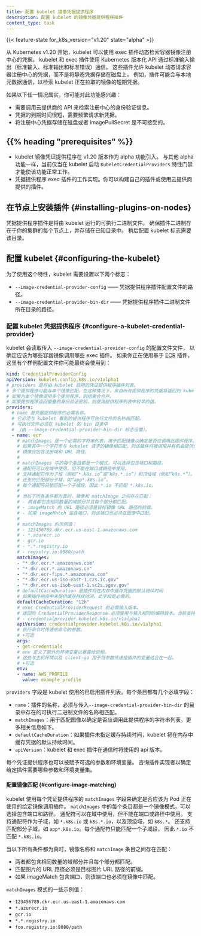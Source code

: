 ```yaml
---
title: 配置 kubelet 镜像凭据提供程序
description: 配置 kubelet 的镜像凭据提供程序插件
content_type: task
---
```


<!-- 
title: Configure a kubelet image credential provider
reviewers:
- liggitt
- cheftako
description: Configure the kubelet's image credential provider plugin
content_type: task
-->

{{< feature-state for_k8s_version="v1.20" state="alpha" >}}

<!-- overview -->

<!-- 
Starting from Kubernetes v1.20, the kubelet can dynamically retrieve credentials for a container image registry
using exec plugins. The kubelet and the exec plugin communicate through stdio (stdin, stdout, and stderr) using
Kubernetes versioned APIs. These plugins allow the kubelet to request credentials for a container registry dynamically
as opposed to storing static credentials on disk. For example, the plugin may talk to a local metadata server to retrieve
short-lived credentials for an image that is being pulled by the kubelet.
-->
从 Kubernetes v1.20 开始，kubelet 可以使用 exec 插件动态检索容器镜像注册中心的凭据。
kubelet 和 exec 插件使用 Kubernetes 版本化 API 通过标准输入输出（标准输入、标准输出和标准错误）通信。
这些插件允许 kubelet 动态请求容器注册中心的凭据，而不是将静态凭据存储在磁盘上。
例如，插件可能会与本地元数据通信，以检索 kubelet 正在拉取的镜像的短期凭据。

<!-- 
You may be interested in using this capability if any of the below are true:

* API calls to a cloud provider service are required to retrieve authentication information for a registry.
* Credentials have short expiration times and requesting new credentials frequently is required.
* Storing registry credentials on disk or in imagePullSecrets is not acceptable.

This guide demonstrates how to configure the kubelet's image credential provider plugin mechanism.
-->
如果以下任一情况属实，你可能对此功能感兴趣：

* 需要调用云提供商的 API 来检索注册中心的身份验证信息。
* 凭据的到期时间很短，需要频繁请求新凭据。
* 将注册中心凭据存储在磁盘或者 imagePullSecret 是不可接受的。

## {{% heading "prerequisites" %}}

<!-- 
* The kubelet image credential provider is introduced in v1.20 as an alpha feature. As with other alpha features,
a feature gate `KubeletCredentialProviders` must be enabled on only the kubelet for the feature to work.
* A working implementation of a credential provider exec plugin. You can build your own plugin or use one provided by cloud providers.
-->
* kubelet 镜像凭证提供程序在 v1.20 版本作为 alpha 功能引入。
  与其他 alpha 功能一样，当前仅当在 kubelet 启动 `KubeletCredentialProviders` 特性门禁才能使该功能正常工作。
* 凭据提供程序 exec 插件的工作实现。你可以构建自己的插件或使用云提供商提供的插件。

<!-- steps -->

<!-- 
## Installing Plugins on Nodes

A credential provider plugin is an executable binary that will be run by the kubelet. Ensure that the plugin binary exists on
every node in your cluster and stored in a known directory. The directory will be required later when configuring kubelet flags.
-->
## 在节点上安装插件  {#installing-plugins-on-nodes}

凭据提供程序插件是将由 kubelet 运行的可执行二进制文件。
确保插件二进制存在于你的集群的每个节点上，并存储在已知目录中。
稍后配置 kubelet 标志需要该目录。

<!-- 
## Configuring the Kubelet

In order to use this feature, the kubelet expects two flags to be set:
* `--image-credential-provider-config` - the path to the credential provider plugin config file.
* `--image-credential-provider-bin-dir` - the path to the directory where credential provider plugin binaries are located.
-->
## 配置 kubelet  {#configuring-the-kubelet}

为了使用这个特性，kubelet 需要设置以下两个标志：
* `--image-credential-provider-config` —— 凭据提供程序插件配置文件的路径。
* `--image-credential-provider-bin-dir` —— 凭据提供程序插件二进制文件所在目录的路径。

<!-- 
### Configure a kubelet credential provider

The configuration file passed into `--image-credential-provider-config` is read by the kubelet to determine which exec plugins
should be invoked for which container images. Here's an example configuration file you may end up using if you are using the [ECR](https://aws.amazon.com/ecr/)-based plugin:
-->
### 配置 kubelet 凭据提供程序  {#configure-a-kubelet-credential-provider}

kubelet 会读取传入 `--image-credential-provider-config` 的配置文件文件，
以确定应该为哪些容器镜像调用哪些 exec 插件。
如果你正在使用基于 [ECR](https://aws.amazon.com/ecr/) 插件，
这里有个样例配置文件你可能最终会使用到：

```yaml
kind: CredentialProviderConfig
apiVersion: kubelet.config.k8s.io/v1alpha1
# providers 是将由 kubelet 启用的凭证提供程序插件列表。
# 多个提供程序可能与单个镜像匹配，在这种情况下，来自所有提供程序的凭据将返回到 kubelet。
# 如果为单个镜像调用多个提供程序，则结果会合并。
# 如果提供程序返回重叠的身份验证密钥，则使用提供程序列表中较早的值。
providers:
  # name 是凭据提供程序的必需名称。 
  # 它必须与 kubelet 看到的提供程序可执行文件的名称相匹配。
  # 可执行文件必须在 kubelet 的 bin 目录中
  # （由 --image-credential-provider-bin-dir 标志设置）。
  - name: ecr
    # matchImages 是一个必需的字符串列表，用于匹配镜像以确定是否应调用此提供程序。
    # 如果其中一个字符串与 kubelet 请求的镜像相匹配，则该插件将被调用并有机会提供凭据。
    # 镜像应包含注册域和 URL 路径。
    #
    # matchImages 中的每个条目都是一个模式，可以选择包含端口和路径。
    # 通配符可以在域中使用，但不能在端口或路径中使用。
    # 支持通配符作为子域（例如“*.k8s.io”或“k8s.*.io”）和顶级域（例如“k8s.*”）。
    # 还支持匹配部分子域，如“app*.k8s.io”。
    # 每个通配符只能匹配一个子域段，因此 *.io 不匹配 *.k8s.io。
    #
    # 当以下所有条件都为真时，镜像和 matchImage 之间存在匹配：
    # - 两者都包含相同数量的域部分并且每个部分都匹配。
    # - imageMatch 的 URL 路径必须是目标镜像 URL 路径的前缀。
    # - 如果 imageMatch 包含端口，则该端口也必须在图像中匹配。
    #
    # matchImages 的示例值：
    # - 123456789.dkr.ecr.us-east-1.amazonaws.com
    # - *.azurecr.io
    # - gcr.io
    # - *.*.registry.io
    # - registry.io:8080/path
    matchImages:
    - "*.dkr.ecr.*.amazonaws.com"
    - "*.dkr.ecr.*.amazonaws.cn"
    - "*.dkr.ecr-fips.*.amazonaws.com"
    - "*.dkr.ecr.us-iso-east-1.c2s.ic.gov"
    - "*.dkr.ecr.us-isob-east-1.sc2s.sgov.gov"
    # defaultCacheDuration 是插件将在内存中缓存凭据的默认持续时间
    # 如果插件响应中未提供缓存持续时间。此字段是必需的。
    defaultCacheDuration: "12h"
    # exec CredentialProviderRequest 的必需输入版本。
    # 返回的 CredentialProviderResponse 必须使用与输入相同的编码版本。当前支持的值为：
    # - credentialprovider.kubelet.k8s.io/v1alpha1
    apiVersion: credentialprovider.kubelet.k8s.io/v1alpha1
    # 执行命令时传递给命令的参数。
    # +可选
    args:
    - get-credentials
    # env 定义了额外的环境变量以暴露给进程。
    # 这些与主机环境以及 client-go 用于将参数传递给插件的变量结合在一起。
    # +可选
    env:
    - name: AWS_PROFILE
      value: example_profile
```

<!-- 
The `providers` field is a list of enabled plugins used by the kubelet. Each entry has a few required fields:
* `name`: the name of the plugin which MUST match the name of the executable binary that exists in the directory passed into `--image-credential-provider-bin-dir`.
* `matchImages`: a list of strings used to match against images in order to determine if this provider should be invoked. More on this below.
* `defaultCacheDuration`: the default duration the kubelet will cache credentials in-memory if a cache duration was not specified by the plugin.
* `apiVersion`: the api version that the kubelet and the exec plugin will use when communicating.

Each credential provider can also be given optional args and environment variables as well. Consult the plugin implementors to determine what set of arguments and environment variables are required for a given plugin.
-->
`providers` 字段是 kubelet 使用的已启用插件列表。每个条目都有几个必填字段：
* `name`：插件的名称，必须与传入`--image-credential-provider-bin-dir`
  的目录中存在的可执行二进制文件的名称相匹配。
* `matchImages`：用于匹配图像以确定是否应调用此提供程序的字符串列表。更多相关信息如下。
* `defaultCacheDuration`：如果插件未指定缓存持续时间，kubelet 将在内存中缓存凭据的默认持续时间。
* `apiVersion`：kubelet 和 exec 插件在通信时将使用的 api 版本。

每个凭证提供程序也可以被赋予可选的参数和环境变量。
咨询插件实现者以确定给定插件需要哪些参数和环境变量集。

<!-- 
#### Configure image matching

The `matchImages` field for each credential provider is used by the kubelet to determine whether a plugin should be invoked
for a given image that a Pod is using. Each entry in `matchImages` is an image pattern which can optionally contain a port and a path.
Globs can be used in the domain, but not in the port or the path. Globs are supported as subdomains like `*.k8s.io` or `k8s.*.io`,
and top-level domains such as `k8s.*`. Matching partial subdomains like `app*.k8s.io` is also supported. Each glob can only match
a single subdomain segment, so `*.io` does NOT match `*.k8s.io`.
-->
#### 配置镜像匹配  {#configure-image-matching}

kubelet 使用每个凭证提供程序的 `matchImages` 字段来确定是否应该为 Pod 正在使用的给定镜像调用插件。
`matchImages` 中的每个条目都是一个镜像模式，可以选择包含端口和路径。
通配符可以在域中使用，但不能在端口或路径中使用。
支持通配符作为子域，如 `*.k8s.io` 或 `k8s.*.io`，以及顶级域，如 `k8s.*`。
还支持匹配部分子域，如 `app*.k8s.io`。每个通配符只能匹配一个子域段，
因此 `*.io` 不匹配 `*.k8s.io`。

<!-- 
A match exists between an image name and a `matchImage` entry when all of the below are true:

* Both contain the same number of domain parts and each part matches.
* The URL path of match image must be a prefix of the target image URL path.
* If the imageMatch contains a port, then the port must match in the image as well.

Some example values of `matchImages` patterns are:
-->
当以下所有条件都为真时，镜像名称和 `matchImage` 条目之间存在匹配：

* 两者都包含相同数量的域部分并且每个部分都匹配。
* 匹配图片的 URL 路径必须是目标图片 URL 路径的前缀。
* 如果 imageMatch 包含端口，则该端口也必须在镜像中匹配。

`matchImages` 模式的一些示例值：
* `123456789.dkr.ecr.us-east-1.amazonaws.com`
* `*.azurecr.io`
* `gcr.io`
* `*.*.registry.io`
* `foo.registry.io:8080/path`
